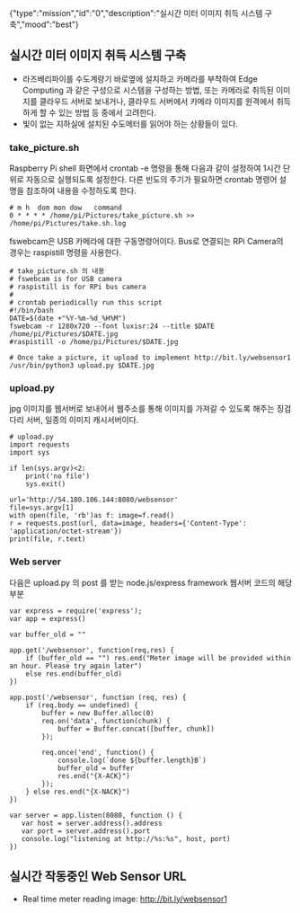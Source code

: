 {"type":"mission","id":"0","description":"실시간 미터 이미지 취득 시스템 구축","mood":"best"}
## 실시간 미터 이미지 취득 시스템 구축
* 라즈베리파이를 수도계량기 바로옆에 설치하고 카메라를 부착하여 Edge Computing 과 같은 구성으로 시스템을 구성하는 방법, 또는 카메라로 취득된 이미지를 클라우드 서버로 보내거나, 클라우드 서버에서 카메라 이미지를 원격에서 취득하게 할 수 있는 방법 등 중에서 고려한다.
* 빛이 없는 지하실에 설치된 수도메터를 읽어야 하는 상황들이 있다.

### take_picture.sh 
Raspberry Pi shell 화면에서 crontab -e 명령을 통해 다음과 같이 설정하여 1시간 단위로 자동으로 실행되도록 설정한다.  다른 빈도의 주기가 필요하면 crontab 명령어 설명을 참조하여 내용을 수정하도록 한다.

```
# m h  dom mon dow   command
0 * * * * /home/pi/Pictures/take_picture.sh >> /home/pi/Pictures/take.sh.log
```

fswebcam은 USB 카메라에 대한 구동명령어이다. Bus로 연결되는 RPi Camera의 경우는 raspistill 명령을 사용한다.

``` 
# take_picture.sh 의 내용
# fswebcam is for USB camera
# raspistill is for RPi bus camera
#
# crontab periodically run this script
#!/bin/bash
DATE=$(date +"%Y-%m-%d_%H%M")
fswebcam -r 1280x720 --font luxisr:24 --title $DATE /home/pi/Pictures/$DATE.jpg
#raspistill -o /home/pi/Pictures/$DATE.jpg

# Once take a picture, it upload to implement http://bit.ly/websensor1
/usr/bin/python3 upload.py $DATE.jpg
```

### upload.py
jpg 이미지를 웹서버로 보내어서 웹주소를 통해 이미지를 가져갈 수 있도록 해주는 징검다리 서버, 일종의 이미지 캐시서버이다. 

```
# upload.py
import requests
import sys

if len(sys.argv)<2:
    print('no file')
    sys.exit()

url='http://54.180.106.144:8080/websensor'
file=sys.argv[1]
with open(file, 'rb')as f: image=f.read()
r = requests.post(url, data=image, headers={'Content-Type': 'application/octet-stream'})
print(file, r.text)
```

### Web server
다음은 upload.py 의 post 를 받는 node.js/express framework 웹서버 코드의 해당 부분
```
var express = require('express');
var app = express()

var buffer_old = ""

app.get('/websensor', function(req,res) {
    if (buffer_old == "") res.end("Meter image will be provided within an hour. Please try again later")
    else res.end(buffer_old)
})

app.post('/websensor', function (req, res) {
    if (req.body == undefined) {
        buffer = new Buffer.alloc(0)
        req.on('data', function(chunk) {
            buffer = Buffer.concat([buffer, chunk])
        });

        req.once('end', function() {
            console.log(`done ${buffer.length}B`)
            buffer_old = buffer
            res.end("{X-ACK}")
        });
    } else res.end("{X-NACK}")
})

var server = app.listen(8080, function () {
   var host = server.address().address
   var port = server.address().port
   console.log("listening at http://%s:%s", host, port)
})
```
## 실시간 작동중인 Web Sensor URL
* Real time meter reading image:  http://bit.ly/websensor1 
